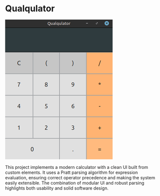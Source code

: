<p align="center">
    <h1>Qualqulator</h1>
    <img src="assets/background.png"/>
    <p>This project implements a modern calculator with a clean UI built from custom elements. It uses a Pratt parsing algorithm for expression evaluation, ensuring correct operator precedence and making the system easily extensible. The combination of modular UI and robust parsing highlights both usability and solid software design.</p>
</p>